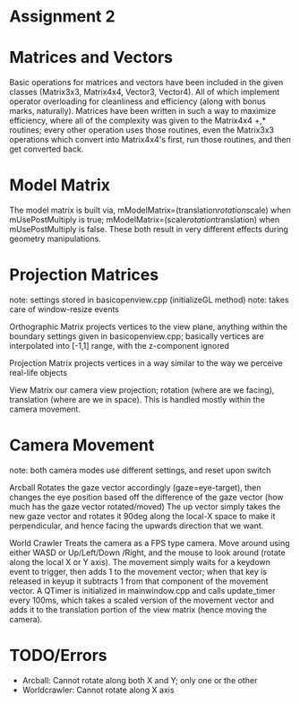 
# Assignment 2


Matrices and Vectors
====================

Basic operations for matrices and vectors have been included in the given
classes (Matrix3x3, Matrix4x4, Vector3, Vector4). All of which implement operator
overloading for cleanliness and efficiency (along with bonus marks, naturally).
Matrices have been written in such a way to maximize efficiency, where all of the
complexity was given to the Matrix4x4 +,* routines; every other operation uses
those routines, even the Matrix3x3 operations which convert into Matrix4x4's 
first, run those routines, and then get converted back.

Model Matrix
=============

The model matrix is built via, mModelMatrix=(translation*rotation*scale) when 
mUsePostMultiply is true;      mModelMatrix=(scale*rotation*translation) when
mUsePostMultiply is false. These both result in very different effects during
geometry manipulations.

Projection Matrices
================
note: settings stored in basicopenview.cpp (initializeGL method)
note: takes care of window-resize events

Orthographic Matrix
projects vertices to the view plane, anything within the boundary settings given in
basicopenview.cpp; basically vertices are interpolated into [-1,1] range, with the
z-component ignored

Projection Matrix
projects vertices in a way similar to the way we perceive real-life objects

View Matrix
our camera view projection; rotation (where are we facing), translation (where are
we in space). This is handled mostly within the camera movement.

Camera Movement
===============
note: both camera modes use different settings, and reset upon switch

Arcball
Rotates the gaze vector accordingly (gaze=eye-target), then changes the eye position
based off the difference of the gaze vector (how much has the gaze vector rotated/moved)
The up vector simply takes the new gaze vector and rotates it 90deg along the local-X
space to make it perpendicular, and hence facing the upwards direction that we want.

World Crawler
Treats the camera as a FPS type camera. Move around using either WASD or Up/Left/Down
/Right, and the mouse to look around (rotate along the local X or Y axis). The 
movement simply waits for a keydown event to trigger, then adds 1 to the movement 
vector; when that key is released in keyup it subtracts 1 from that component of the 
movement vector. A QTimer is initialized in mainwindow.cpp and calls update_timer 
every 100ms, which takes a scaled version of the movement vector and adds it to the
translation portion of the view matrix (hence moving the camera).

TODO/Errors
=============

* Arcball: Cannot rotate along both X and Y; only one or the other 
* Worldcrawler: Cannot rotate along X axis

